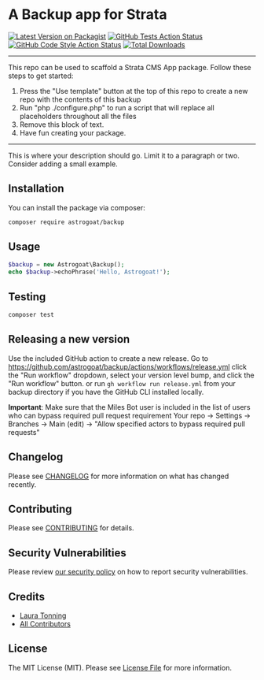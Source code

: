 # A Backup app for Strata

[![Latest Version on Packagist](https://img.shields.io/packagist/v/astrogoat/backup.svg?style=flat-square)](https://packagist.org/packages/astrogoat/backup)
[![GitHub Tests Action Status](https://img.shields.io/github/workflow/status/astrogoat/backup/run-tests?label=tests)](https://github.com/astrogoat/backup/actions?query=workflow%3Arun-tests+branch%3Amain)
[![GitHub Code Style Action Status](https://img.shields.io/github/workflow/status/astrogoat/backup/Check%20&%20fix%20styling?label=code%20style)](https://github.com/astrogoat/backup/actions?query=workflow%3A"Check+%26+fix+styling"+branch%3Amain)
[![Total Downloads](https://img.shields.io/packagist/dt/astrogoat/backup.svg?style=flat-square)](https://packagist.org/packages/astrogoat/backup)

---
This repo can be used to scaffold a Strata CMS App package. Follow these steps to get started:

1. Press the "Use template" button at the top of this repo to create a new repo with the contents of this backup
2. Run "php ./configure.php" to run a script that will replace all placeholders throughout all the files
3. Remove this block of text.
4. Have fun creating your package.
---

This is where your description should go. Limit it to a paragraph or two. Consider adding a small example.

## Installation

You can install the package via composer:

```bash
composer require astrogoat/backup
```

## Usage

```php
$backup = new Astrogoat\Backup();
echo $backup->echoPhrase('Hello, Astrogoat!');
```

## Testing

```bash
composer test
```

## Releasing a new version

Use the included GitHub action to create a new release.
Go to https://github.com/astrogoat/backup/actions/workflows/release.yml click the "Run workflow" dropdown, select your version level bump, and click the "Run workflow" button.
or run `gh workflow run release.yml` from your backup directory if you have the GitHub CLI installed locally.

**Important**: Make sure that the Miles Bot user is included in the list of users who can bypass required pull request requirement
Your repo -> Settings -> Branches -> Main (edit) -> "Allow specified actors to bypass required pull requests"


## Changelog

Please see [CHANGELOG](CHANGELOG.md) for more information on what has changed recently.


## Contributing

Please see [CONTRIBUTING](.github/CONTRIBUTING.md) for details.


## Security Vulnerabilities

Please review [our security policy](../../security/policy) on how to report security vulnerabilities.


## Credits

- [Laura Tonning](https://github.com/tonning)
- [All Contributors](../../contributors)

## License

The MIT License (MIT). Please see [License File](LICENSE.md) for more information.
